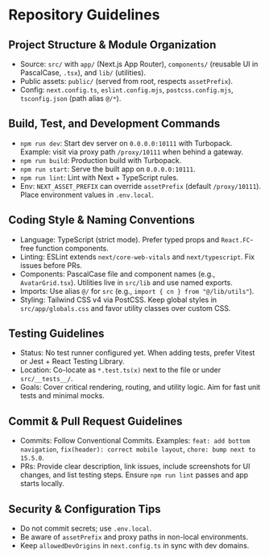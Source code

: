 # Repository Guidelines

## Project Structure & Module Organization
- Source: `src/` with `app/` (Next.js App Router), `components/` (reusable UI in PascalCase, `.tsx`), and `lib/` (utilities).
- Public assets: `public/` (served from root, respects `assetPrefix`).
- Config: `next.config.ts`, `eslint.config.mjs`, `postcss.config.mjs`, `tsconfig.json` (path alias `@/*`).

## Build, Test, and Development Commands
- `npm run dev`: Start dev server on `0.0.0.0:10111` with Turbopack. Example: visit via proxy path `/proxy/10111` when behind a gateway.
- `npm run build`: Production build with Turbopack.
- `npm run start`: Serve the built app on `0.0.0.0:10111`.
- `npm run lint`: Lint with Next + TypeScript rules.
- Env: `NEXT_ASSET_PREFIX` can override `assetPrefix` (default `/proxy/10111`). Place environment values in `.env.local`.

## Coding Style & Naming Conventions
- Language: TypeScript (strict mode). Prefer typed props and `React.FC`-free function components.
- Linting: ESLint extends `next/core-web-vitals` and `next/typescript`. Fix issues before PRs.
- Components: PascalCase file and component names (e.g., `AvatarGrid.tsx`). Utilities live in `src/lib` and use named exports.
- Imports: Use alias `@/` for `src` (e.g., `import { cn } from "@/lib/utils"`).
- Styling: Tailwind CSS v4 via PostCSS. Keep global styles in `src/app/globals.css` and favor utility classes over custom CSS.

## Testing Guidelines
- Status: No test runner configured yet. When adding tests, prefer Vitest or Jest + React Testing Library.
- Location: Co-locate as `*.test.ts(x)` next to the file or under `src/__tests__/`.
- Goals: Cover critical rendering, routing, and utility logic. Aim for fast unit tests and minimal mocks.

## Commit & Pull Request Guidelines
- Commits: Follow Conventional Commits. Examples: `feat: add bottom navigation`, `fix(header): correct mobile layout`, `chore: bump next to 15.5.0`.
- PRs: Provide clear description, link issues, include screenshots for UI changes, and list testing steps. Ensure `npm run lint` passes and app starts locally.

## Security & Configuration Tips
- Do not commit secrets; use `.env.local`.
- Be aware of `assetPrefix` and proxy paths in non-local environments.
- Keep `allowedDevOrigins` in `next.config.ts` in sync with dev domains.
